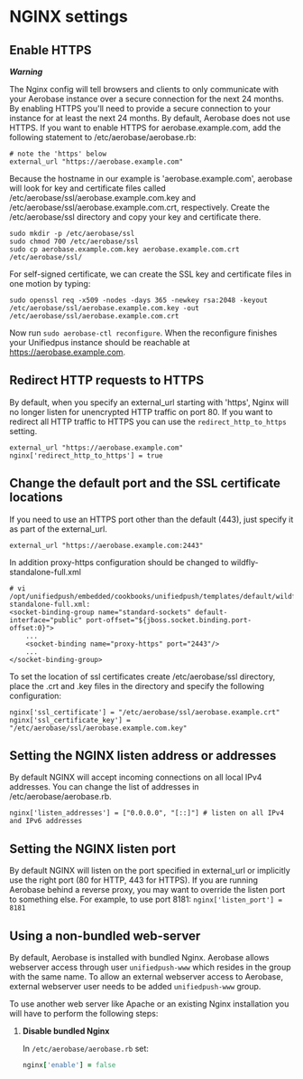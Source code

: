 # NGINX settings
## Enable HTTPS
_**Warning**_

The Nginx config will tell browsers and clients to only communicate with your Aerobase instance over a secure connection for the next 24 months. By enabling HTTPS you'll need to provide a secure connection to your instance for at least the next 24 months.
By default, Aerobase does not use HTTPS. If you want to enable HTTPS for aerobase.example.com, add the following statement to /etc/aerobase/aerobase.rb:

    # note the 'https' below
    external_url "https://aerobase.example.com"

Because the hostname in our example is 'aerobase.example.com', aerobase will look for key and certificate files called /etc/aerobase/ssl/aerobase.example.com.key and /etc/aerobase/ssl/aerobase.example.com.crt, respectively. Create the /etc/aerobase/ssl directory and copy your key and certificate there.

    sudo mkdir -p /etc/aerobase/ssl
    sudo chmod 700 /etc/aerobase/ssl
    sudo cp aerobase.example.com.key aerobase.example.com.crt /etc/aerobase/ssl/

For self-signed certificate, we can create the SSL key and certificate files in one motion by typing:

    sudo openssl req -x509 -nodes -days 365 -newkey rsa:2048 -keyout /etc/aerobase/ssl/aerobase.example.com.key -out /etc/aerobase/ssl/aerobase.example.com.crt

Now run `sudo aerobase-ctl reconfigure`. When the reconfigure finishes your Unifiedpus instance should be reachable at https://aerobase.example.com.

## Redirect HTTP requests to HTTPS

By default, when you specify an external_url starting with 'https', Nginx will no longer listen for unencrypted HTTP traffic on port 80. If you want to redirect all HTTP traffic to HTTPS you can use the `redirect_http_to_https` setting.

    external_url "https://aerobase.example.com"
    nginx['redirect_http_to_https'] = true

## Change the default port and the SSL certificate locations
If you need to use an HTTPS port other than the default (443), just specify it as part of the external_url.

    external_url "https://aerobase.example.com:2443"

In addition proxy-https configuration should be changed to wildfly-standalone-full.xml

    # vi /opt/unifiedpush/embedded/cookbooks/unifiedpush/templates/default/wildfly-standalone-full.xml:
    <socket-binding-group name="standard-sockets" default-interface="public" port-offset="${jboss.socket.binding.port-offset:0}">
        ...
        <socket-binding name="proxy-https" port="2443"/>
        ...
    </socket-binding-group>
    
To set the location of ssl certificates create /etc/aerobase/ssl directory, place the .crt and .key files in the directory and specify the following configuration:

    nginx['ssl_certificate'] = "/etc/aerobase/ssl/aerobase.example.crt"
    nginx['ssl_certificate_key'] = "/etc/aerobase/ssl/aerobase.example.com.key"

## Setting the NGINX listen address or addresses

By default NGINX will accept incoming connections on all local IPv4 addresses. You can change the list of addresses in /etc/aerobase/aerobase.rb.

    nginx['listen_addresses'] = ["0.0.0.0", "[::]"] # listen on all IPv4 and IPv6 addresses

## Setting the NGINX listen port

By default NGINX will listen on the port specified in external_url or implicitly use the right port (80 for HTTP, 443 for HTTPS). If you are running Aerobase behind a reverse proxy, you may want to override the listen port to something else. For example, to use port 8181:
`nginx['listen_port'] = 8181`

## Using a non-bundled web-server

By default, Aerobase is installed with bundled Nginx.
Aerobase allows webserver access through user `unifiedpush-www` which resides
in the group with the same name. To allow an external webserver access to
Aerobase, external webserver user needs to be added `unifiedpush-www` group.

To use another web server like Apache or an existing Nginx installation you
will have to perform the following steps:

1. **Disable bundled Nginx**

    In `/etc/aerobase/aerobase.rb` set:

    ```ruby
    nginx['enable'] = false
    ```
